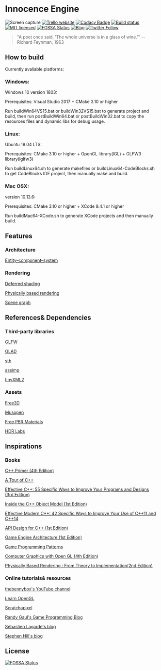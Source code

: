# Innocence Engine
![Screen capture](https://github.com/zhangdoa/InnocenceEngine/blob/master/Capture_processed.jpg)
[![Trello website](https://img.shields.io/badge/Trello-Roadmap-00bfff.svg)](https://trello.com/b/iEYu58hu/innocence-engine)
[![Codacy Badge](https://api.codacy.com/project/badge/Grade/3c0ea60f7c46491d87236822f6de35a6)](https://www.codacy.com/app/zhangdoa/InnocenceEngine?utm_source=github.com&amp;utm_medium=referral&amp;utm_content=zhangdoa/InnocenceEngine&amp;utm_campaign=Badge_Grade)
[![Build status](https://ci.appveyor.com/api/projects/status/hl31o0q6nbmlf83i?svg=true)](https://ci.appveyor.com/project/zhangdoa/innocenceengine)
[![MIT licensed](https://img.shields.io/badge/license-MIT-blue.svg)](LICENSE.md)
[![FOSSA Status](https://app.fossa.io/api/projects/git%2Bgithub.com%2Fzhangdoa%2FInnocenceEngine.svg?type=shield)](https://app.fossa.io/projects/git%2Bgithub.com%2Fzhangdoa%2FInnocenceEngine?ref=badge_shield)
[![Blog](https://img.shields.io/badge/My-Blog-ff884d.svg)](http://zhangdoa.com/)
[![Twitter Follow](https://img.shields.io/twitter/follow/espadrine.svg?style=social&label=Follow)](https://twitter.com/zhangdoa)
> "A poet once said, 'The whole universe is in a glass of wine.'"
> -- Richard Feynman, 1963

## How to build

Currently avaliable platforms:

### Windows:

Windows 10 version 1803:

Prerequisites: Visual Studio 2017 + CMake 3.10 or higher

Run buildWin64VS15.bat or buildWin32VS15.bat to generate project and build, then run postBuildWin64.bat or postBuildWin32.bat to copy the resources files and dynamic libs for debug usage.

### Linux:

Ubuntu 18.04 LTS:

Prerequisites: CMake 3.10 or higher + OpenGL library(lGL) + GLFW3 library(lglfw3)

Run buildLinux64.sh to generate makefiles or buildLinux64-CodeBlocks.sh to get CodeBlocks IDE project, then manually make and build.

### Mac OSX:

version 10.13.6:

Prerequisites: CMake 3.10 or higher + XCode 9.4.1 or higher

Run buildMac64-XCode.sh to generate XCode projects and then manually build.

## Features

### Architecture

[Entity–component–system](https://en.wikipedia.org/wiki/Entity%E2%80%93component%E2%80%93system)


### Rendering

[Deferred shading](https://en.wikipedia.org/wiki/Deferred_shading)

[Physically based rendering](https://en.wikipedia.org/wiki/Physically_based_rendering)

[Scene graph](https://en.wikipedia.org/wiki/Scene_graph)


## References& Dependencies

### Third-party libraries

[GLFW](https://github.com/glfw/glfw)

[GLAD](https://github.com/Dav1dde/glad) 

[stb](https://github.com/nothings/stb)

[assimp](https://github.com/assimp)

[tinyXML2](https://github.com/leethomason/tinyxml2)


### Assets

[Free3D]( https://thefree3dmodels.com)

[Musopen](https://musopen.org)

[Free PBR Materials](https://freepbr.com/)

[HDR Labs](http://www.hdrlabs.com/)

## Inspirations

### Books

[C++ Primer (4th Edition)](https://www.amazon.com/Primer-4th-Stanley-B-Lippman/dp/0201721481)

[A Tour of C++](https://www.amazon.com/Tour-C-Depth/dp/0321958314)

[Effective C++: 55 Specific Ways to Improve Your Programs and Designs (3rd Edition)](https://www.amazon.com/Effective-Specific-Improve-Programs-Designs/dp/0321334876)

[Inside the C++ Object Model (1st Edition)](https://www.amazon.com/Inside-Object-Model-Stanley-Lippman/dp/0201834545)

[Effective Modern C++: 42 Specific Ways to Improve Your Use of C++11 and C++14](https://www.amazon.com/Effective-Modern-Specific-Ways-Improve/dp/1491903996)

[API Design for C++ (1st Edition)](https://www.amazon.com/API-Design-C-Martin-Reddy/dp/0123850037)

[Game Engine Architecture (1st Edition)](https://www.amazon.com/Game-Engine-Architecture-Jason-Gregory/dp/1568814135)

[Game Programming Patterns](https://www.amazon.com/Game-Programming-Patterns-Robert-Nystrom/dp/0990582906)

[Computer Graphics with Open GL (4th Edition)](https://www.amazon.com/Computer-Graphics-Open-GL-4th/dp/0136053580)

[Physically Based Rendering : From Theory to Implementation(2nd Edition)](https://www.amazon.com/Physically-Based-Rendering-Second-Implementation/dp/0123750792)


### Online tutorials& resources

[thebennybox's YouTube channel](https://www.youtube.com/user/thebennybox)

[Learn OpenGL](https://learnopengl.com)

[Scratchapixel](https://www.scratchapixel.com)

[Randy Gaul's Game Programming Blog](http://www.randygaul.net)

[Sébastien Lagarde's blog](https://seblagarde.wordpress.com)

[Stephen Hill's blog](http://blog.selfshadow.com)


## License
[![FOSSA Status](https://app.fossa.io/api/projects/git%2Bgithub.com%2Fzhangdoa%2FInnocenceEngine.svg?type=large)](https://app.fossa.io/projects/git%2Bgithub.com%2Fzhangdoa%2FInnocenceEngine?ref=badge_large)
